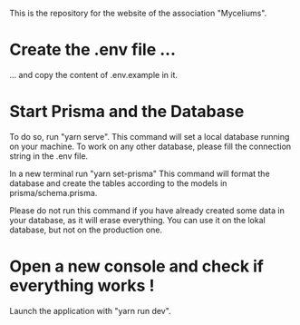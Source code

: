 This is the repository for the website of the association "Myceliums".

# Create the .env file ...

... and copy the content of .env.example in it.

# Start Prisma and the Database

To do so, run "yarn serve".
This command will set a local database running on your machine.
To work on any other database, please fill the connection string in the .env file.

In a new terminal run "yarn set-prisma"
This command will format the database and create the tables according to the models in prisma/schema.prisma.

Please do not run this command if you have already created some data in your database, as it will erase everything.
You can use it on the lokal database, but not on the production one.

# Open a new console and check if everything works !

Launch the application with "yarn run dev".
